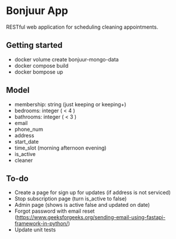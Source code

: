 # Bonjuur App

RESTful web application for scheduling cleaning appointments.

## Getting started

- docker volume create bonjuur-mongo-data
- docker compose build
- docker bompose up

## Model

- membership: string (just keeping or keeping+)
- bedrooms: integer ( < 4 )
- bathrooms: integer ( < 3 )
- email
- phone_num
- address
- start_date
- time_slot (morning afternoon evening)
- is_active
- cleaner


## To-do
- Create a page for sign up for updates (if address is not serviced)
- Stop subscription page (turn is_active to false)
- Admin page (shows is active false and updated on date)
- Forgot password with email reset (https://www.geeksforgeeks.org/sending-email-using-fastapi-framework-in-python/)
- Update unit tests
